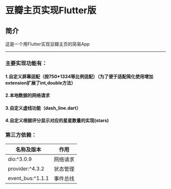 豆瓣主页实现Flutter版
=====

简介
----
这是一个用Flutter实现豆瓣主页的简易App
****
### 主要实现功能有：<br>
#### 1.自定义屏幕适配（按750*1334等比例适配）（为了便于适配简化使用增加extension扩展了int,double方法）<br>
#### 2.本地数据的网络请求<br>
#### 3.自定义虚线功能（dash_line.dart）
#### 4.自定义根据评分显示对应的星星数量的实现(stars)

### 第三方依赖：
|名称及版本|作用|
|---|---
|dio:^3.0.9|网络请求
|provider:^4.3.2|状态管理
|event_bus:^1.1.1|事件总线
